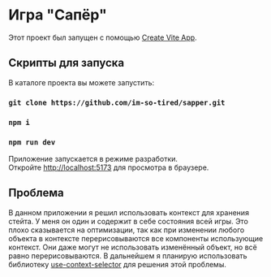 # Игра "Сапёр"

Этот проект был запущен с помощью [Create Vite App](https://vitejs.dev/guide/).

## Скрипты для запуска

В каталоге проекта вы можете запустить:

### `git clone https://github.com/im-so-tired/sapper.git`

### `npm i`

### `npm run dev`

Приложение запускается в режиме разработки.\
Откройте [http://localhost:5173](http://localhost:5173) для просмотра в браузере.

## Проблема

В данном приложении я решил использовать контекст для хранения стейта.
У меня он один и содержит в себе состояния всей игры.
Это плохо сказывается на оптимизации, так как при изменении любого
объекта в контексте перерисовываются все компоненты использующие контекст.
Они даже могут не использовать изменённый объект, но всё равно перерисовываются.
В дальнейшем я планирую использовать
библиотеку [use-context-selector](https://www.npmjs.com/package/use-context-selector)
для решения этой проблемы.

